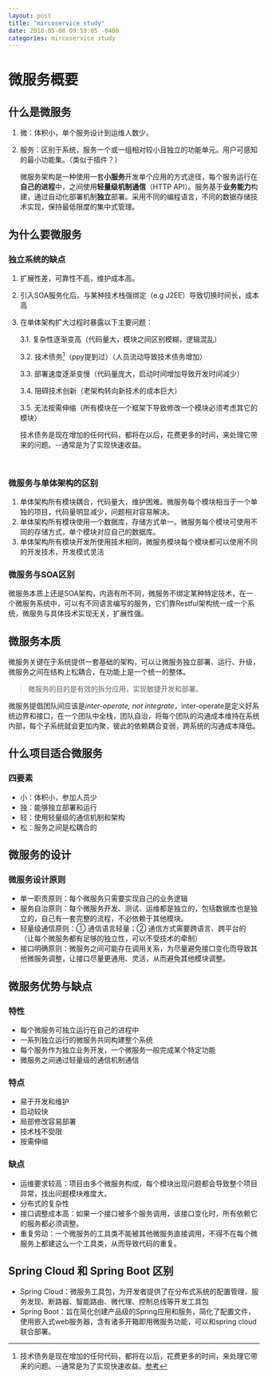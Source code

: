 ```yaml
---
layout: post
title: "mircoservice study"
date: 2018-05-08 09:59:05 -0400
categories: mircoservice study
---
```

# 微服务概要

## 什么是微服务

1. 微：体积小，单个服务设计到运维人数少。

2. 服务：区别于系统，服务一个或一组相对较小且独立的功能单元。用户可感知的最小功能集。（类似于插件？）

   ​	微服务架构是一种使用一套**小服务**开发单个应用的方式途径，每个服务运行在**自己的进程**中，之间使用**轻量级机制通信**（HTTP API）。服务基于**业务能力**构建，通过自动化部署机制**独立**部署。采用不同的编程语言，不同的数据存储技术实现，保持最低限度的集中式管理。

## 为什么要微服务

### 独立系统的缺点

 1.  扩展性差，可靠性不高，维护成本高。

 2.  引入SOA服务化后，与某种技术栈强绑定（e.g J2EE）导致切换时间长，成本高

 3.  在单体架构扩大过程时暴露以下主要问题：

      3.1. 复杂性逐渐变高（代码量大，模块之间区别模糊，逻辑混乱）

      3.2. 技术债务[^1]（ppy提到过）（人员流动导致技术债务增加）

      3.3. 部署速度逐渐变慢（代码量庞大，启动时间增加导致开发时间减少）

      3.4. 阻碍技术创新（老架构转向新技术的成本巨大）

      3.5. 无法按需伸缩（所有模块在一个框架下导致修改一个模块必须考虑其它的模块）

      技术债务是现在增加的任何代码，都将在以后，花费更多的时间，来处理它带来的问题。--通常是为了实现快速收益。

      ​

### 微服务与单体架构的区别

1. 单体架构所有模块耦合，代码量大，维护困难。微服务每个模块相当于一个单独的项目，代码量明显减少，问题相对容易解决。
2. 单体架构所有模块使用一个数据库，存储方式单一。微服务每个模块可使用不同的存储方式，单个模块对应自己的数据库。
3. 单体架构所有模块开发所使用技术相同，微服务模块每个模块都可以使用不同的开发技术，开发模式灵活

### 微服务与SOA区别

微服务本质上还是SOA架构，内涵有所不同，微服务不绑定某种特定技术，在一个微服务系统中，可以有不同语言编写的服务，它们靠Restful架构统一成一个系统，微服务与具体技术实现无关，扩展性强。

## 微服务本质

微服务关键在于系统提供一套基础的架构，可以让微服务独立部署、运行、升级，微服务之间在结构上松耦合，在功能上是一个统一的整体。

> 微服务的目的是有效的拆分应用，实现敏捷开发和部署。

微服务提倡团队间应该是*inter-operate, not integrate*，inter-operate是定义好系统边界和接口，在一个团队中全栈，团队自治，将每个团队的沟通成本维持在系统内部，每个子系统就会更加内聚，彼此的依赖耦合变弱，跨系统的沟通成本降低。

## 什么项目适合微服务

### 四要素

- 小：体积小，参加人员少
- 独：能够独立部署和运行
- 轻：使用轻量级的通信机制和架构
- 松：服务之间是松耦合的

## 微服务的设计

### 微服务设计原则

- 单一职责原则：每个微服务只需要实现自己的业务逻辑
- 服务自治原则：每个微服务开发、测试、运维都是独立的，包括数据库也是独立的，自己有一套完整的流程，不必依赖于其他模块。
- 轻量级通信原则：① 通信语言轻量；② 通信方式需要跨语言、跨平台的（让每个微服务都有足够的独立性，可以不受技术的牵制）
- 接口明确原则：微服务之间可能存在调用关系，为尽量避免接口变化而导致其他微服务调整，让接口尽量更通用、灵活，从而避免其他模块调整。

## 微服务优势与缺点

### 特性

- 每个微服务可独立运行在自己的进程中
- 一系列独立运行的微服务共同构建整个系统
- 每个服务作为独立业务开发，一个微服务一般完成某个特定功能
- 微服务之间通过轻量级的通信机制通信

### 特点

- 易于开发和维护
- 启动较快
- 局部修改容易部署
- 技术栈不受限
- 按需伸缩

### 缺点

- 运维要求较高：项目由多个微服务构成，每个模块出现问题都会导致整个项目异常，找出问题模块难度大。
- 分布式的复杂性
- 接口调整成本高：如果一个接口被多个服务调用，该接口变化时，所有依赖它的服务都必须调整。
- 重复劳动：一个微服务的工具类不能被其他微服务直接调用，不得不在每个微服务上都建这么一个工具类，从而导致代码的重复。

##  Spring Cloud 和 Spring Boot 区别

- Spring Cloud：微服务工具包，为开发者提供了在分布式系统的配置管理、服务发现、断路器、智能路由、微代理、控制总线等开发工具包
- Spring Boot：旨在简化创建产品级的Spring应用和服务，简化了配置文件，使用嵌入式web服务器，含有诸多开箱即用微服务功能，可以和spring cloud联合部署。





[^1]: 技术债务是现在增加的任何代码，都将在以后，花费更多的时间，来处理它带来的问题。--通常是为了实现快速收益。[参考]( https://www.easemob.com/news/1015)
